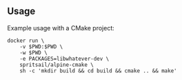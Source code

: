 ## Usage

Example usage with a CMake project:
```shell
docker run \
    -v $PWD:$PWD \
    -w $PWD \
    -e PACKAGES=libwhatever-dev \
    spritsail/alpine-cmake \
    sh -c 'mkdir build && cd build && cmake .. && make'
```
